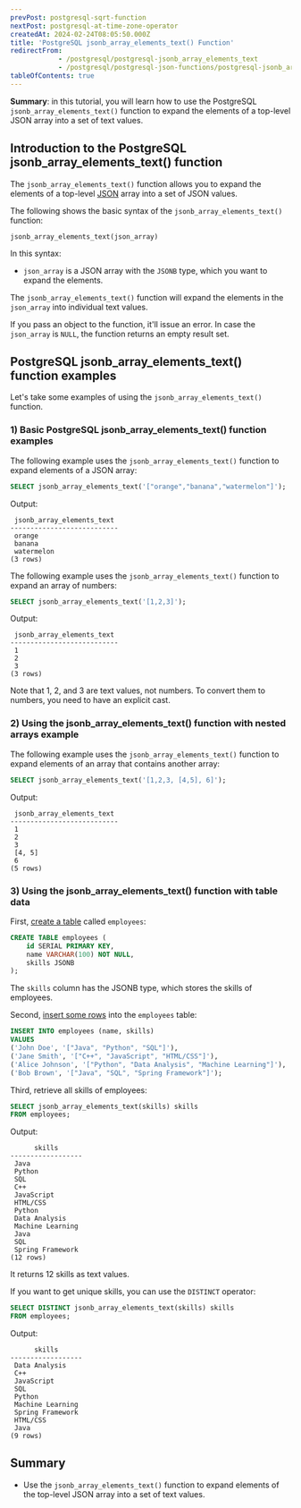 ```yaml
---
prevPost: postgresql-sqrt-function
nextPost: postgresql-at-time-zone-operator
createdAt: 2024-02-24T08:05:50.000Z
title: 'PostgreSQL jsonb_array_elements_text() Function'
redirectFrom:
            - /postgresql/postgresql-jsonb_array_elements_text 
            - /postgresql/postgresql-json-functions/postgresql-jsonb_array_elements_text
tableOfContents: true
---
```


**Summary**: in this tutorial, you will learn how to use the PostgreSQL `jsonb_array_elements_text()` function to expand the elements of a top-level JSON array into a set of text values.

## Introduction to the PostgreSQL jsonb_array_elements_text() function

The `jsonb_array_elements_text()` function allows you to expand the elements of a top-level [JSON](/postgresql/postgresql-json) array into a set of JSON values.

The following shows the basic syntax of the `jsonb_array_elements_text()` function:

```
jsonb_array_elements_text(json_array)
```

In this syntax:

- `json_array` is a JSON array with the `JSONB` type, which you want to expand the elements.

The `jsonb_array_elements_text()` function will expand the elements in the `json_array` into individual text values.

If you pass an object to the function, it'll issue an error. In case the `json_array` is `NULL`, the function returns an empty result set.

## PostgreSQL jsonb_array_elements_text() function examples

Let's take some examples of using the `jsonb_array_elements_text()` function.

### 1) Basic PostgreSQL jsonb_array_elements_text() function examples

The following example uses the `jsonb_array_elements_text()` function to expand elements of a JSON array:

```sql
SELECT jsonb_array_elements_text('["orange","banana","watermelon"]');
```

Output:

```
 jsonb_array_elements_text
---------------------------
 orange
 banana
 watermelon
(3 rows)
```

The following example uses the `jsonb_array_elements_text()` function to expand an array of numbers:

```sql
SELECT jsonb_array_elements_text('[1,2,3]');
```

Output:

```
 jsonb_array_elements_text
---------------------------
 1
 2
 3
(3 rows)
```

Note that 1, 2, and 3 are text values, not numbers. To convert them to numbers, you need to have an explicit cast.

### 2) Using the jsonb_array_elements_text() function with nested arrays example

The following example uses the `jsonb_array_elements_text()` function to expand elements of an array that contains another array:

```sql
SELECT jsonb_array_elements_text('[1,2,3, [4,5], 6]');
```

Output:

```
 jsonb_array_elements_text
---------------------------
 1
 2
 3
 [4, 5]
 6
(5 rows)
```

### 3) Using the jsonb_array_elements_text() function with table data

First, [create a table](/postgresql/postgresql-create-table) called `employees`:

```sql
CREATE TABLE employees (
    id SERIAL PRIMARY KEY,
    name VARCHAR(100) NOT NULL,
    skills JSONB
);
```

The `skills` column has the JSONB type, which stores the skills of employees.

Second, [insert some rows](/postgresql/postgresql-insert-multiple-rows) into the `employees` table:

```sql
INSERT INTO employees (name, skills)
VALUES
('John Doe', '["Java", "Python", "SQL"]'),
('Jane Smith', '["C++", "JavaScript", "HTML/CSS"]'),
('Alice Johnson', '["Python", "Data Analysis", "Machine Learning"]'),
('Bob Brown', '["Java", "SQL", "Spring Framework"]');
```

Third, retrieve all skills of employees:

```sql
SELECT jsonb_array_elements_text(skills) skills
FROM employees;
```

Output:

```
      skills
------------------
 Java
 Python
 SQL
 C++
 JavaScript
 HTML/CSS
 Python
 Data Analysis
 Machine Learning
 Java
 SQL
 Spring Framework
(12 rows)
```

It returns 12 skills as text values.

If you want to get unique skills, you can use the `DISTINCT` operator:

```sql
SELECT DISTINCT jsonb_array_elements_text(skills) skills
FROM employees;
```

Output:

```
      skills
------------------
 Data Analysis
 C++
 JavaScript
 SQL
 Python
 Machine Learning
 Spring Framework
 HTML/CSS
 Java
(9 rows)
```

## Summary

- Use the `jsonb_array_elements_text()` function to expand elements of the top-level JSON array into a set of text values.
